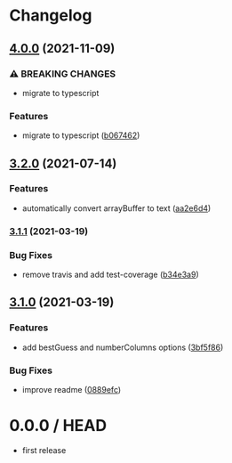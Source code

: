 # Changelog

## [4.0.0](https://www.github.com/cheminfo/xy-parser/compare/v3.2.0...v4.0.0) (2021-11-09)


### ⚠ BREAKING CHANGES

* migrate to typescript

### Features

* migrate to typescript ([b067462](https://www.github.com/cheminfo/xy-parser/commit/b067462c1006045b7ec4fa9eed089ef3dcabeb1b))

## [3.2.0](https://www.github.com/cheminfo/xy-parser/compare/v3.1.1...v3.2.0) (2021-07-14)


### Features

* automatically convert arrayBuffer to text ([aa2e6d4](https://www.github.com/cheminfo/xy-parser/commit/aa2e6d41f16360240cda56e5ef15a5b735a2f9ef))

### [3.1.1](https://www.github.com/cheminfo/xy-parser/compare/v3.1.0...v3.1.1) (2021-03-19)


### Bug Fixes

* remove travis and add test-coverage ([b34e3a9](https://www.github.com/cheminfo/xy-parser/commit/b34e3a9b1dc2994dea3a53d9127040f5d1baecf6))

## [3.1.0](https://github.com/cheminfo/xy-parser/compare/v3.0.0...v3.1.0) (2021-03-19)


### Features

* add bestGuess and numberColumns options ([3bf5f86](https://github.com/cheminfo/xy-parser/commit/3bf5f8687d67b5c34921a11f184214d056ba4383))


### Bug Fixes

* improve readme ([0889efc](https://github.com/cheminfo/xy-parser/commit/0889efce4a4ef27ab58bd685442066a9fe8ef449))

0.0.0 / HEAD
============

* first release
